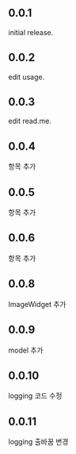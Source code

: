 ## 0.0.1
initial release.

## 0.0.2
edit usage.

## 0.0.3
edit read.me.

## 0.0.4
항목 추가

## 0.0.5
항목 추가

## 0.0.6
항목 추가

## 0.0.8
ImageWidget 추가 

## 0.0.9
model 추가 

## 0.0.10
logging 코드 수정

## 0.0.11
logging 출바꿈 변경  
